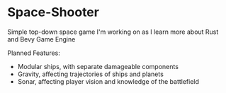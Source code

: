 # Space-Shooter
Simple top-down space game I'm working on as I learn more about Rust and Bevy Game Engine

Planned Features:
- Modular ships, with separate damageable components
- Gravity, affecting trajectories of ships and planets
- Sonar, affecting player vision and knowledge of the battlefield
